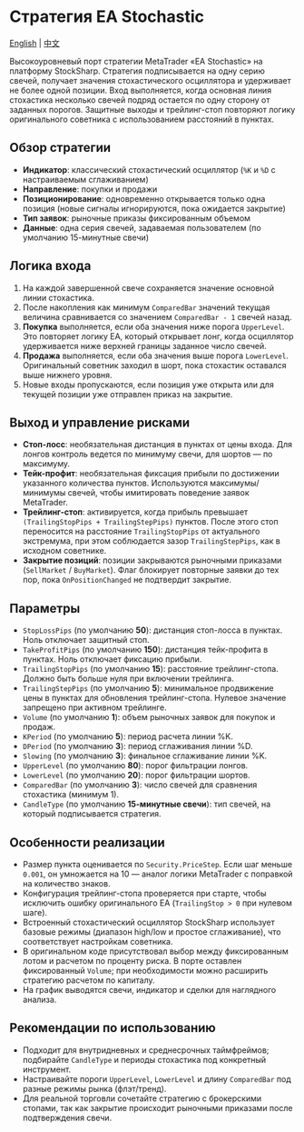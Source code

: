 # Стратегия EA Stochastic
[English](README.md) | [中文](README_cn.md)

Высокоуровневый порт стратегии MetaTrader «EA Stochastic» на платформу StockSharp. Стратегия подписывается на одну серию свечей,
получает значения стохастического осциллятора и удерживает не более одной позиции. Вход выполняется, когда основная линия стохастика
несколько свечей подряд остается по одну сторону от заданных порогов. Защитные выходы и трейлинг-стоп повторяют логику оригинального
советника с использованием расстояний в пунктах.

## Обзор стратегии

- **Индикатор**: классический стохастический осциллятор (`%K` и `%D` с настраиваемым сглаживанием)
- **Направление**: покупки и продажи
- **Позиционирование**: одновременно открывается только одна позиция (новые сигналы игнорируются, пока ожидается закрытие)
- **Тип заявок**: рыночные приказы фиксированным объемом
- **Данные**: одна серия свечей, задаваемая пользователем (по умолчанию 15-минутные свечи)

## Логика входа

1. На каждой завершенной свече сохраняется значение основной линии стохастика.
2. После накопления как минимум `ComparedBar` значений текущая величина сравнивается со значением `ComparedBar - 1` свечей назад.
3. **Покупка** выполняется, если оба значения ниже порога `UpperLevel`. Это повторяет логику EA, который открывает лонг, когда
   осциллятор удерживается ниже верхней границы заданное число свечей.
4. **Продажа** выполняется, если оба значения выше порога `LowerLevel`. Оригинальный советник заходил в шорт, пока стохастик
   оставался выше нижнего уровня.
5. Новые входы пропускаются, если позиция уже открыта или для текущей позиции уже отправлен приказ на закрытие.

## Выход и управление рисками

- **Стоп-лосс**: необязательная дистанция в пунктах от цены входа. Для лонгов контроль ведется по минимуму свечи, для шортов — по
  максимуму.
- **Тейк-профит**: необязательная фиксация прибыли по достижении указанного количества пунктов. Используются максимумы/минимумы
  свечей, чтобы имитировать поведение заявок MetaTrader.
- **Трейлинг-стоп**: активируется, когда прибыль превышает `(TrailingStopPips + TrailingStepPips)` пунктов. После этого стоп
  переносится на расстояние `TrailingStopPips` от актуального экстремума, при этом соблюдается зазор `TrailingStepPips`, как в
  исходном советнике.
- **Закрытие позиций**: позиции закрываются рыночными приказами (`SellMarket` / `BuyMarket`). Флаг блокирует повторные заявки до тех
  пор, пока `OnPositionChanged` не подтвердит закрытие.

## Параметры

- `StopLossPips` (по умолчанию **50**): дистанция стоп-лосса в пунктах. Ноль отключает защитный стоп.
- `TakeProfitPips` (по умолчанию **150**): дистанция тейк-профита в пунктах. Ноль отключает фиксацию прибыли.
- `TrailingStopPips` (по умолчанию **15**): расстояние трейлинг-стопа. Должно быть больше нуля при включении трейлинга.
- `TrailingStepPips` (по умолчанию **5**): минимальное продвижение цены в пунктах для обновления трейлинг-стопа. Нулевое значение
  запрещено при активном трейлинге.
- `Volume` (по умолчанию **1**): объем рыночных заявок для покупок и продаж.
- `KPeriod` (по умолчанию **5**): период расчета линии %K.
- `DPeriod` (по умолчанию **3**): период сглаживания линии %D.
- `Slowing` (по умолчанию **3**): финальное сглаживание линии %K.
- `UpperLevel` (по умолчанию **80**): порог фильтрации лонгов.
- `LowerLevel` (по умолчанию **20**): порог фильтрации шортов.
- `ComparedBar` (по умолчанию **3**): число свечей для сравнения стохастика (минимум 1).
- `CandleType` (по умолчанию **15-минутные свечи**): тип свечей, на который подписывается стратегия.

## Особенности реализации

- Размер пункта оценивается по `Security.PriceStep`. Если шаг меньше `0.001`, он умножается на 10 — аналог логики MetaTrader с
  поправкой на количество знаков.
- Конфигурация трейлинг-стопа проверяется при старте, чтобы исключить ошибку оригинального EA (`TrailingStop > 0` при нулевом
  шаге).
- Встроенный стохастический осциллятор StockSharp использует базовые режимы (диапазон high/low и простое сглаживание), что
  соответствует настройкам советника.
- В оригинальном коде присутствовал выбор между фиксированным лотом и расчетом по проценту риска. В порте оставлен фиксированный
  `Volume`; при необходимости можно расширить стратегию расчетом по капиталу.
- На график выводятся свечи, индикатор и сделки для наглядного анализа.

## Рекомендации по использованию

- Подходит для внутридневных и среднесрочных таймфреймов; подбирайте `CandleType` и периоды стохастика под конкретный инструмент.
- Настраивайте пороги `UpperLevel`, `LowerLevel` и длину `ComparedBar` под разные режимы рынка (флэт/тренд).
- Для реальной торговли сочетайте стратегию с брокерскими стопами, так как закрытие происходит рыночными приказами после
  подтверждения свечи.
